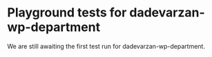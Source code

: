 # Playground tests for dadevarzan-wp-department
We are still awaiting the first test run for dadevarzan-wp-department.
